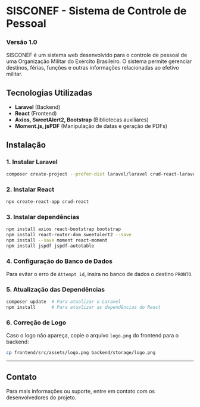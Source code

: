 # SISCONEF - Sistema de Controle de Pessoal

### Versão 1.0

SISCONEF é um sistema web desenvolvido para o controle de pessoal de uma Organização Militar do Exército Brasileiro.
O sistema permite gerenciar destinos, férias, funções e outras informações relacionadas ao efetivo militar.

## Tecnologias Utilizadas
- **Laravel** (Backend)
- **React** (Frontend)
- **Axios, SweetAlert2, Bootstrap** (Bibliotecas auxiliares)
- **Moment.js, jsPDF** (Manipulação de datas e geração de PDFs)

## Instalação

### 1. Instalar Laravel
```sh
composer create-project --prefer-dist laravel/laravel crud-react-laravel
```

### 2. Instalar React
```sh
npx create-react-app crud-react
```

### 3. Instalar dependências
```sh
npm install axios react-bootstrap bootstrap
npm install react-router-dom sweetalert2 --save
npm install --save moment react-moment
npm install jspdf jspdf-autotable
```

### 4. Configuração do Banco de Dados
Para evitar o erro de `Attempt id`, insira no banco de dados o destino `PRONTO`.

### 5. Atualização das Dependências
```sh
composer update  # Para atualizar o Laravel
npm install      # Para atualizar as dependências do React
```

### 6. Correção de Logo
Caso o logo não apareça, copie o arquivo `logo.png` do frontend para o backend:
```sh
cp frontend/src/assets/logo.png backend/storage/logo.png
```

---

## Contato
Para mais informações ou suporte, entre em contato com os desenvolvedores do projeto.

